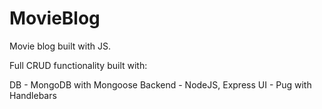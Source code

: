 # MovieBlog
Movie blog built with JS.

Full CRUD functionality built with:

DB - MongoDB with Mongoose
Backend - NodeJS, Express
UI - Pug with Handlebars
